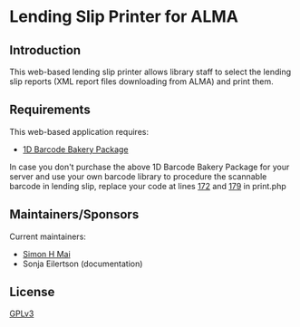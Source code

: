 # Lending Slip Printer for ALMA

## Introduction

This web-based lending slip printer allows library staff to select the lending slip reports (XML report files downloading from ALMA) and print them.

## Requirements

This web-based application requires:

* [1D Barcode Bakery Package](https://www.barcodebakery.com/en/1d/php)

In case you don't purchase the above 1D Barcode Bakery Package for your server and use your own barcode library to procedure the scannable barcode in lending slip, replace your code at lines [172](https://github.com/simonhm/alma_lending_slip_printer/blob/df1125081849990d195095590826186a6dc4f6f6/print.php#L172) and [179](https://github.com/simonhm/alma_lending_slip_printer/blob/df1125081849990d195095590826186a6dc4f6f6/print.php#L179) in print.php
       
## Maintainers/Sponsors

Current maintainers:

* [Simon H Mai](https://github.com/simonhm)
* Sonja Eilertson (documentation)

## License

[GPLv3](http://www.gnu.org/licenses/gpl-3.0.txt)
